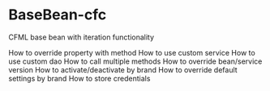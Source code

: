 # BaseBean-cfc
CFML base bean with iteration functionality

How to override property with method
How to use custom service
How to use custom dao
How to call multiple methods
How to override bean/service version
How to activate/deactivate by brand
How to override default settings by brand
How to store credentials
